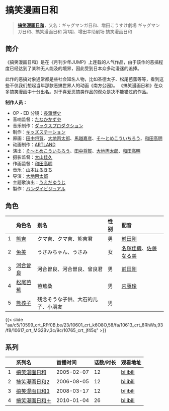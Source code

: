 # 搞笑漫画日和


> <u>**[搞笑漫画日和](https://bgm.tv/subject/2461)**</u>，又名：ギャグマンガ日和、増田こうすけ劇場 ギャグマンガ日和、搞笑漫画日和 第1期、增田幸助剧场 搞笑漫画日和

## 简介

《搞笑漫画日和》是在《月刊少年JUMP》上连载的人气作品，由于该作的恶搞程度已经达到了某种无人能及的境界，因此受到日本众多动漫迷的追捧。

此作的恶搞对象通常都是些社会知名人物，比如圣德太子、松尾芭蕉等等，看到这些不仅我们想起当年那款恶搞世界人的动画《南方公园》。
《搞笑漫画日和》在众多搞笑漫画中十分出名。对于喜爱恶搞类作品的观众是决不能错过的作品。

**制作人员：**
- OP・ED 分镜：[長濵博史](https://bgm.tv/person/729)
- 音响监督：[たなかかずや](https://bgm.tv/person/38)
- 音乐制作：[ダックスプロダクション](https://bgm.tv/person/6092)
- 制作：[キッズステーション](https://bgm.tv/person/2655)
- 原画：[田中将賀](https://bgm.tv/person/3269)、[大地丙太郎](https://bgm.tv/person/143)、[馬越嘉彦](https://bgm.tv/person/820)、[そ～とめこういちろう](https://bgm.tv/person/3429)、[和田高明](https://bgm.tv/person/7519)
- 动画制作：[ARTLAND](https://bgm.tv/person/7118)
- 演出：[そ～とめこういちろう](https://bgm.tv/person/3429)、[田中将賀](https://bgm.tv/person/3269)、[大地丙太郎](https://bgm.tv/person/143)、[和田高明](https://bgm.tv/person/7519)
- 摄影监督：[大山佳久](https://bgm.tv/person/2552)
- 作画监督：[和田高明](https://bgm.tv/person/7519)
- 音乐：[山本はるきち](https://bgm.tv/person/1322)
- 导演：[大地丙太郎](https://bgm.tv/person/143)
- 主题歌演出：[うえだゆうじ](https://bgm.tv/person/4657)
- 製作：[バンダイビジュアル](https://bgm.tv/person/56)

## 角色

|     |   角色名   |   别名  | 性别 |  配音  |
|:--- |:------  |:----      |:---  |:--   |
| 1 | [熊吉](https://bgm.tv/character/10599) | クマ吉、クマ吉、熊吉君 | 男 | [前田剛](https://bgm.tv/person/4484) |
| 2 | [兔美](https://bgm.tv/character/10601) | うさみちゃん、うさみ | 女 | [名塚佳織](https://bgm.tv/person/3922)、[佐藤なる美](https://bgm.tv/person/5214) |
| 3 | [河合曾良](https://bgm.tv/character/10613) | 河合曽良、河合曽良、曾良君 | 男 | [前田剛](https://bgm.tv/person/4484) |
| 4 | [松尾芭蕉](https://bgm.tv/character/10617) | 芭蕉桑 | 男 | [内藤玲](https://bgm.tv/person/4728) |
| 5 | [熊孩子](https://bgm.tv/character/10765) | 残念そうな子供、大石的儿子、小朋友 | 男 |  |

{{< slide "aa/c5/10599_crt_RFf0B,be/23/10601_crt_k6O8O,58/fa/10613_crt_8RhWs,93/f8/10617_crt_MG2Bv,3c/9c/10765_crt_jf45q" >}}

## 系列

|     |   系列名   |   首播时间  | 话数/时长  | 观看地址 |
|:---  |:------    |:----      |:---       |:---  |
| 1 |[搞笑漫画日和](https://bgm.tv/subject/2461)| 2005-02-07 | 12 | [bilibili](https://www.bilibili.com/bangumi/play/ss1593)  |
| 2 |[搞笑漫画日和2](https://bgm.tv/subject/2460)| 2006-08-05 | 12 | [bilibili](https://www.bilibili.com/bangumi/play/ss1594)  |
| 3 |[搞笑漫画日和3](https://bgm.tv/subject/2459)| 2008-03-17 | 12 | [bilibili](https://www.bilibili.com/bangumi/play/ss1595)  |
| 4 |[搞笑漫画日和＋](https://bgm.tv/subject/3482)| 2010-01-04 | 26 | [bilibili](https://www.bilibili.com/bangumi/play/ss1596)  |




